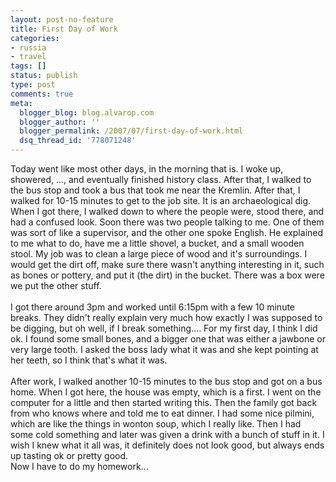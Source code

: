 ```yaml
---
layout: post-no-feature
title: First Day of Work
categories:
- russia
- travel
tags: []
status: publish
type: post
comments: true
meta:
  blogger_blog: blog.alvarop.com
  blogger_author: ''
  blogger_permalink: /2007/07/first-day-of-work.html
  dsq_thread_id: '778071248'
---
```

Today went like most other days, in the morning that is. I woke up, showered, ..., and eventually finished history class. After that, I walked to the bus stop and took a bus that took me near the Kremlin. After that, I walked for 10-15 minutes to get to the job site. It is an archaeological dig. When I got there, I walked down to where the people were, stood there, and had a confused look. Soon there was two people talking to me. One of them was sort of like a supervisor, and the other one spoke English. He explained to me what to do, have me a little shovel, a bucket, and a small wooden stool. My job was to clean a large piece of wood and it's surroundings. I would get the dirt off, make sure there wasn't anything interesting in it, such as bones or pottery, and put it (the dirt) in the bucket. There was a box were we put the other stuff.<br /><br />I got there around 3pm and worked until 6:15pm with a few 10 minute breaks. They didn't really explain very much how exactly I was supposed to be digging, but oh well, if I break something.... For my first day, I think I did ok. I found some small bones, and a bigger one that was either a jawbone or very large tooth. I asked the boss lady what it was and she kept pointing at her teeth, so I think that's what it was.<br /><br />After work, I walked another 10-15 minutes to the bus stop and got on a bus home. When I got here, the house was empty, which is a first. I went on the computer for a little and then started writing this. Then the family got back from who knows where and told me to eat dinner. I had some nice pilmini, which are like the things in wonton soup, which I really like. Then I had some cold something and later was given a drink with a bunch of stuff in it. I wish I knew what it all was, it definitely does not look good, but always ends up tasting ok or pretty good.<br />Now I have to do my homework...
